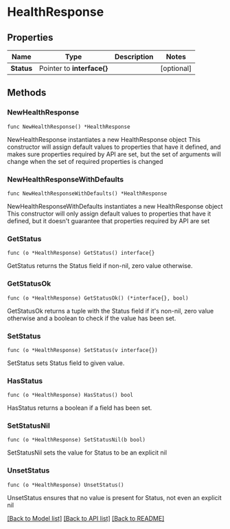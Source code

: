 # HealthResponse

## Properties

Name | Type | Description | Notes
------------ | ------------- | ------------- | -------------
**Status** | Pointer to **interface{}** |  | [optional] 

## Methods

### NewHealthResponse

`func NewHealthResponse() *HealthResponse`

NewHealthResponse instantiates a new HealthResponse object
This constructor will assign default values to properties that have it defined,
and makes sure properties required by API are set, but the set of arguments
will change when the set of required properties is changed

### NewHealthResponseWithDefaults

`func NewHealthResponseWithDefaults() *HealthResponse`

NewHealthResponseWithDefaults instantiates a new HealthResponse object
This constructor will only assign default values to properties that have it defined,
but it doesn't guarantee that properties required by API are set

### GetStatus

`func (o *HealthResponse) GetStatus() interface{}`

GetStatus returns the Status field if non-nil, zero value otherwise.

### GetStatusOk

`func (o *HealthResponse) GetStatusOk() (*interface{}, bool)`

GetStatusOk returns a tuple with the Status field if it's non-nil, zero value otherwise
and a boolean to check if the value has been set.

### SetStatus

`func (o *HealthResponse) SetStatus(v interface{})`

SetStatus sets Status field to given value.

### HasStatus

`func (o *HealthResponse) HasStatus() bool`

HasStatus returns a boolean if a field has been set.

### SetStatusNil

`func (o *HealthResponse) SetStatusNil(b bool)`

 SetStatusNil sets the value for Status to be an explicit nil

### UnsetStatus
`func (o *HealthResponse) UnsetStatus()`

UnsetStatus ensures that no value is present for Status, not even an explicit nil

[[Back to Model list]](../README.md#documentation-for-models) [[Back to API list]](../README.md#documentation-for-api-endpoints) [[Back to README]](../README.md)


